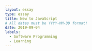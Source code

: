 ```yaml
---
layout: essay
type: essay
title: New to JavaScript
# All dates must be YYYY-MM-DD format!
date: 2019-09-04
labels:
  - Software Programming
  - Learning
---
```

